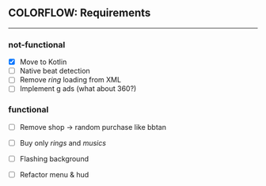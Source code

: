## COLORFLOW: Requirements
---

### not-functional
- [x] Move to Kotlin
- [ ] Native beat detection
- [ ] Remove _ring_ loading from XML
- [ ] Implement g ads (what about 360?)

### functional
- [ ] Remove shop -> random purchase like bbtan
- [ ] Buy only _rings_ and _musics_
- [ ] Flashing background
- [ ] Refactor menu & hud

